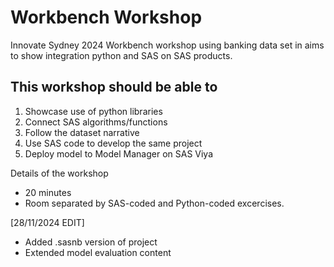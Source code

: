 # Workbench Workshop
Innovate Sydney 2024 Workbench workshop using banking data set in aims to show integration python and SAS on SAS products.

This workshop should be able to
- 
1. Showcase use of python libraries
2. Connect SAS algorithms/functions
3. Follow the dataset narrative
4. Use SAS code to develop the same project
5. Deploy model to Model Manager on SAS Viya

Details of the workshop

- 20 minutes
- Room separated by SAS-coded and Python-coded excercises.

[28/11/2024 EDIT]
- Added .sasnb version of project
- Extended model evaluation content
